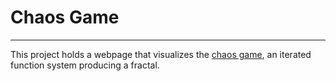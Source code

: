 # Chaos Game
---

This project holds a webpage that visualizes the [chaos game](https://en.wikipedia.org/wiki/Chaos_game), an iterated function system producing a fractal.
